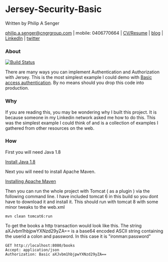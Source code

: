 # Jersey-Security-Basic

Written by Philip A Senger

[philip.a.senger@cngrgroup.com](mailto:philip.a.senger@cngrgroup.com) |
mobile: 0406770664 |
[CV/Resume](http://www.visualcv.com/philipsenger) |
[blog](http://www.apachecommonstipsandtricks.blogspot.com/) |
[LinkedIn](http://au.linkedin.com/in/philipsenger) |
[twitter](http://twitter.com/PSengerDownUndr)

### About

[![Build Status](https://travis-ci.org/psenger/Jersey-Security-Basic.svg?branch=master)](https://travis-ci.org/psenger/Jersey-Security-Basic)

There are many ways you can implement Authentication and Authorization with Jersey. This is the most simplest example I could demo with [Basic access authentication](https://en.wikipedia.org/wiki/Basic_access_authentication). By no means should you drop this code into production.

### Why

If you are reading this, you may be wondering why I built this project. It is because someone in my Linkedin network asked me how to do this. This was the simplest example I could think of and is a collection of examples I gathered from other resources on the web.

### How

First you will need Java 1.8
 
[Install Java 1.8 ](http://www.oracle.com/technetwork/java/javase/downloads/jdk8-downloads-2133151.html)
 
Next you will need to install Apache Maven.

[Installing Apache Maven](https://maven.apache.org/install.html)

Then you can run the whole project with Tomcat ( as a plugin ) via the following command line. I have included tomcat 6 in this build so you dont have to download it and install it. This should run with tomcat 8 with some minor tweaks to the web.xml

```
mvn clean tomcat6:run
```

To get the books a http transaction would look like this. The string aXJvbm1hbjpwYXNzd29yZA== is a base64 encoded ASCII string containing the userid a colon and password. In this case it is "ironman:password"

```
GET http://localhost:8080/books
Accept: application/json
Authorization: Basic aXJvbm1hbjpwYXNzd29yZA==
```

